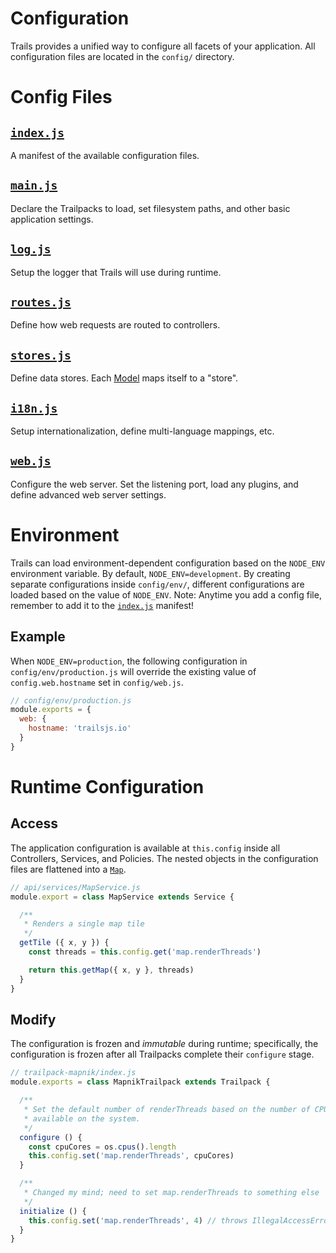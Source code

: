 # Configuration

Trails provides a unified way to configure all facets of your application. All configuration files are located in the `config/` directory.

# Config Files

## [`index.js`](index.md)

A manifest of the available configuration files.

## [`main.js`](main.md)

Declare the Trailpacks to load, set filesystem paths, and other basic application settings.

## [`log.js`](log.md)

Setup the logger that Trails will use during runtime.

## [`routes.js`](routes.md)

Define how web requests are routed to controllers.

## [`stores.js`](stores.md)

Define data stores. Each [Model](../build/model.md) maps itself to a "store".

## [`i18n.js`](i18n.md)

Setup internationalization, define multi-language mappings, etc.

## [`web.js`](web.md)

Configure the web server. Set the listening port, load any plugins, and define advanced web server settings.

# Environment

Trails can load environment-dependent configuration based on the `NODE_ENV` environment variable. By default, `NODE_ENV=development`. By creating separate configurations inside `config/env/`, different configurations are loaded based on the value of `NODE_ENV`. Note: Anytime you add a config file, remember to add it to the [`index.js`](index.md) manifest!

## Example

When `NODE_ENV=production`, the following configuration in `config/env/production.js` will override the existing value of `config.web.hostname` set in `config/web.js`.

```js
// config/env/production.js
module.exports = {
  web: {
    hostname: 'trailsjs.io'
  }
}
```

# Runtime Configuration

## Access

The application configuration is available at `this.config` inside all Controllers, Services, and Policies. The nested objects in the configuration files are flattened into a [`Map`](https://developer.mozilla.org/en-US/docs/Web/JavaScript/Reference/Global_Objects/Map).

```js
// api/services/MapService.js
module.export = class MapService extends Service {

  /**
   * Renders a single map tile
   */
  getTile ({ x, y }) {
    const threads = this.config.get('map.renderThreads')

    return this.getMap({ x, y }, threads)
  }
}
```

## Modify

The configuration is frozen and *immutable* during runtime; specifically, the configuration is frozen after all Trailpacks complete their `configure` stage.

```js
// trailpack-mapnik/index.js
module.exports = class MapnikTrailpack extends Trailpack {

  /**
   * Set the default number of renderThreads based on the number of CPU cores
   * available on the system.
   */
  configure () {
    const cpuCores = os.cpus().length
    this.config.set('map.renderThreads', cpuCores)
  }

  /**
   * Changed my mind; need to set map.renderThreads to something else
   */
  initialize () {
    this.config.set('map.renderThreads', 4) // throws IllegalAccessError
  }
}
```
